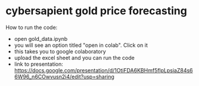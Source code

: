 # cybersapient gold price forecasting
How to run the code:
- open gold_data.ipynb
- you will see an option titled "open in colab". Click on it
- this takes you to google colaboratory
- upload the excel sheet and you can run the code
- link to presentation: https://docs.google.com/presentation/d/1OtiFDA6KBHmf5flpLpsiaZ84s66W96_n6COwvusn2i4/edit?usp=sharing
